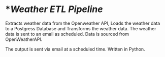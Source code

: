 # **Weather ETL Pipeline*
Extracts weather data from the Openweather API, Loads the weather data to a Postgress Database and Transforms the weather data. 
The weather data is sent to an email as scheduled.
Data is sourced from OpenWeatherAPI.


The output is sent via email at a scheduled time.
Written in Python.
